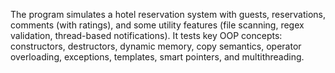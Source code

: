 The program simulates a hotel reservation system with guests, reservations, comments (with ratings), and some utility features (file scanning, regex validation, thread-based notifications). 
It tests key OOP concepts: constructors, destructors, dynamic memory, copy semantics, operator overloading, exceptions, templates, smart pointers, and multithreading.
